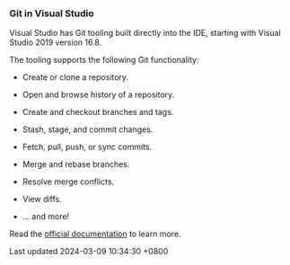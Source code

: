 ### Git in Visual Studio

Visual Studio has Git tooling built directly into the IDE, starting with
Visual Studio 2019 version 16.8.

The tooling supports the following Git functionality:

- Create or clone a repository.

- Open and browse history of a repository.

- Create and checkout branches and tags.

- Stash, stage, and commit changes.

- Fetch, pull, push, or sync commits.

- Merge and rebase branches.

- Resolve merge conflicts.

- View diffs.

- …​ and more!

Read the [official
documentation](https://learn.microsoft.com/en-us/visualstudio/version-control/)
to learn more.

Last updated 2024-03-09 10:34:30 +0800
